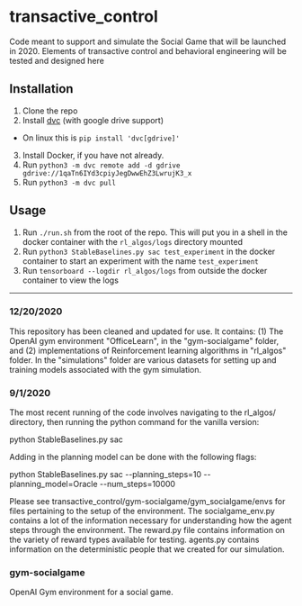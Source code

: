 # transactive_control
Code meant to support and simulate the Social Game that will be launched in 2020. Elements of transactive control and behavioral engineering will be tested and designed here 

## Installation
1. Clone the repo
2. Install [dvc](https://dvc.org/doc/install) (with google drive support)
  * On linux this is `pip install 'dvc[gdrive]'`
3. Install Docker, if you have not already. 
4. Run `python3 -m dvc remote add -d gdrive gdrive://1qaTn6IYd3cpiyJegDwwEhZ3LwrujK3_x`
5. Run `python3 -m dvc pull`

## Usage
1. Run `./run.sh` from the root of the repo. This will put you in a shell in the docker container with the `rl_algos/logs` directory mounted
2. Run `python3 StableBaselines.py sac test_experiment` in the docker container to start an experiment with the name `test_experiment`
3. Run `tensorboard --logdir rl_algos/logs` from outside the docker container to view the logs

-------

### 12/20/2020

This repository has been cleaned and updated for use. It contains: (1) The OpenAI gym environment "OfficeLearn", in the "gym-socialgame" folder, and (2) implementations of Reinforcement learning algorithms in "rl_algos" folder. In the "simulations" folder are various datasets for setting up and training models associated with the gym simulation.

### 9/1/2020

The most recent running of the code involves navigating to the rl_algos/ directory, then running the python command for the vanilla version: 

python StableBaselines.py sac

Adding in the planning model can be done with the following flags:

python StableBaselines.py sac --planning_steps=10 --planning_model=Oracle --num_steps=10000

Please see transactive_control/gym-socialgame/gym_socialgame/envs for files pertaining to the setup of the environment. The socialgame_env.py contains a lot of the information necessary for understanding how the agent steps through the environment. The reward.py file contains information on the variety of reward types available for testing. agents.py contains information on the deterministic people that we created for our simulation. 

###  gym-socialgame
OpenAI Gym environment for a social game.

